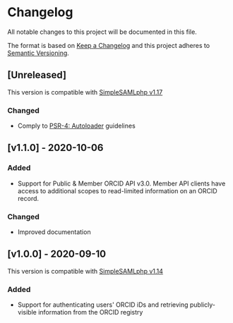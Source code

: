 # Changelog

All notable changes to this project will be documented in this file.

The format is based on [Keep a Changelog](https://keepachangelog.com/en/1.0.0/)
and this project adheres to [Semantic Versioning](https://semver.org/spec/v2.0.0.html).

## [Unreleased]

This version is compatible with [SimpleSAMLphp v1.17](https://simplesamlphp.org/docs/1.17/simplesamlphp-changelog)

### Changed

- Comply to [PSR-4: Autoloader](https://www.php-fig.org/psr/psr-4/) guidelines

## [v1.1.0] - 2020-10-06

### Added

- Support for Public & Member ORCID API v3.0. Member API clients have access to additional scopes to read-limited information on an ORCID record.

### Changed

- Improved documentation

## [v1.0.0] - 2020-09-10

This version is compatible with [SimpleSAMLphp v1.14](https://simplesamlphp.org/docs/1.14/simplesamlphp-changelog)

### Added

- Support for authenticating users' ORCID iDs and retrieving publicly-visible information from the ORCID registry

